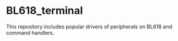 # BL618_terminal
This repository includes popular drivers of peripherals on BL618 and command handlers.
